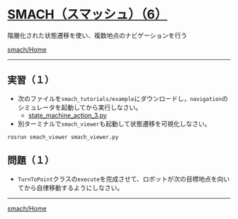 # [SMACH（スマッシュ）（6）](http://wiki.ros.org/smach)

階層化された状態遷移を使い、複数地点のナビゲーションを行う

[smach/Home](Home.md)

---

## 実習（１）

* 次のファイルを`smach_tutorials/example`にダウンロードし，`navigation`のシミュレータを起動してから実行しなさい。
  * [state_machine_action_3.py](https://bitbucket.org/oit-trial/robocup_lectures/raw/ab097abdee506d2c613cedb9f6dc64e28215f9c4/actuator/smach_06/state_machine_action_3.py)
* 別ターミナルで`smach_viewer`も起動して状態遷移を可視化しなさい。

```shell
rosrun smach_viewer smach_viewer.py
```

## 問題（１）

* `TurnToPoint`クラスの`execute`を完成させて、ロボットが次の目標地点を向いてから自律移動するようにしなさい。

---

[smach/Home](Home.md)
